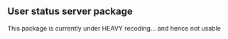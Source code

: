 ## User status server package

This package is currently under HEAVY recoding... and hence not usable
